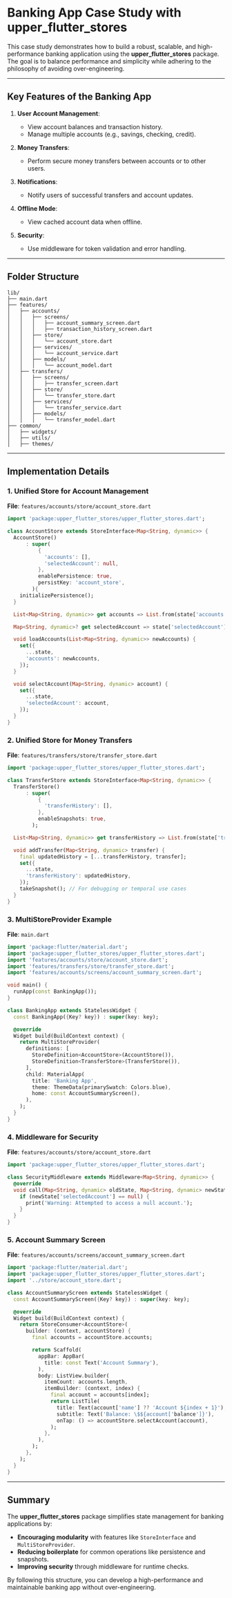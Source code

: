 # Banking App Case Study with **upper_flutter_stores**

This case study demonstrates how to build a robust, scalable, and high-performance banking application using the **upper_flutter_stores** package. The goal is to balance performance and simplicity while adhering to the philosophy of avoiding over-engineering.

---

## Key Features of the Banking App

1. **User Account Management**:
   - View account balances and transaction history.
   - Manage multiple accounts (e.g., savings, checking, credit).

2. **Money Transfers**:
   - Perform secure money transfers between accounts or to other users.

3. **Notifications**:
   - Notify users of successful transfers and account updates.

4. **Offline Mode**:
   - View cached account data when offline.

5. **Security**:
   - Use middleware for token validation and error handling.

---

## Folder Structure

```
lib/
├── main.dart
├── features/
│   ├── accounts/
│   │   ├── screens/
│   │   │   ├── account_summary_screen.dart
│   │   │   ├── transaction_history_screen.dart
│   │   ├── store/
│   │   │   └── account_store.dart
│   │   ├── services/
│   │   │   └── account_service.dart
│   │   ├── models/
│   │   │   └── account_model.dart
│   ├── transfers/
│   │   ├── screens/
│   │   │   ├── transfer_screen.dart
│   │   ├── store/
│   │   │   └── transfer_store.dart
│   │   ├── services/
│   │   │   └── transfer_service.dart
│   │   ├── models/
│   │   │   └── transfer_model.dart
├── common/
│   ├── widgets/
│   ├── utils/
│   ├── themes/
```

---

## Implementation Details

### 1. Unified Store for Account Management

**File**: `features/accounts/store/account_store.dart`

```dart
import 'package:upper_flutter_stores/upper_flutter_stores.dart';

class AccountStore extends StoreInterface<Map<String, dynamic>> {
  AccountStore()
      : super(
          {
            'accounts': [],
            'selectedAccount': null,
          },
          enablePersistence: true,
          persistKey: 'account_store',
        ){
    initializePersistence();
  }

  List<Map<String, dynamic>> get accounts => List.from(state['accounts'] ?? []);

  Map<String, dynamic>? get selectedAccount => state['selectedAccount'];

  void loadAccounts(List<Map<String, dynamic>> newAccounts) {
    set({
      ...state,
      'accounts': newAccounts,
    });
  }

  void selectAccount(Map<String, dynamic> account) {
    set({
      ...state,
      'selectedAccount': account,
    });
  }
}
```

### 2. Unified Store for Money Transfers

**File**: `features/transfers/store/transfer_store.dart`

```dart
import 'package:upper_flutter_stores/upper_flutter_stores.dart';

class TransferStore extends StoreInterface<Map<String, dynamic>> {
  TransferStore()
      : super(
          {
            'transferHistory': [],
          },
          enableSnapshots: true,
        );

  List<Map<String, dynamic>> get transferHistory => List.from(state['transferHistory'] ?? []);

  void addTransfer(Map<String, dynamic> transfer) {
    final updatedHistory = [...transferHistory, transfer];
    set({
      ...state,
      'transferHistory': updatedHistory,
    });
    takeSnapshot(); // For debugging or temporal use cases
  }
}
```

### 3. MultiStoreProvider Example

**File**: `main.dart`

```dart
import 'package:flutter/material.dart';
import 'package:upper_flutter_stores/upper_flutter_stores.dart';
import 'features/accounts/store/account_store.dart';
import 'features/transfers/store/transfer_store.dart';
import 'features/accounts/screens/account_summary_screen.dart';

void main() {
  runApp(const BankingApp());
}

class BankingApp extends StatelessWidget {
  const BankingApp({Key? key}) : super(key: key);

  @override
  Widget build(BuildContext context) {
    return MultiStoreProvider(
      definitions: [
        StoreDefinition<AccountStore>(AccountStore()),
        StoreDefinition<TransferStore>(TransferStore()),
      ],
      child: MaterialApp(
        title: 'Banking App',
        theme: ThemeData(primarySwatch: Colors.blue),
        home: const AccountSummaryScreen(),
      ),
    );
  }
}
```

### 4. Middleware for Security

**File**: `features/accounts/store/account_store.dart`

```dart
import 'package:upper_flutter_stores/upper_flutter_stores.dart';

class SecurityMiddleware extends Middleware<Map<String, dynamic>> {
  @override
  void call(Map<String, dynamic> oldState, Map<String, dynamic> newState) {
    if (newState['selectedAccount'] == null) {
      print('Warning: Attempted to access a null account.');
    }
  }
}
```

### 5. Account Summary Screen

**File**: `features/accounts/screens/account_summary_screen.dart`

```dart
import 'package:flutter/material.dart';
import 'package:upper_flutter_stores/upper_flutter_stores.dart';
import '../store/account_store.dart';

class AccountSummaryScreen extends StatelessWidget {
  const AccountSummaryScreen({Key? key}) : super(key: key);

  @override
  Widget build(BuildContext context) {
    return StoreConsumer<AccountStore>(
      builder: (context, accountStore) {
        final accounts = accountStore.accounts;

        return Scaffold(
          appBar: AppBar(
            title: const Text('Account Summary'),
          ),
          body: ListView.builder(
            itemCount: accounts.length,
            itemBuilder: (context, index) {
              final account = accounts[index];
              return ListTile(
                title: Text(account['name'] ?? 'Account ${index + 1}'),
                subtitle: Text('Balance: \$${account['balance']}'),
                onTap: () => accountStore.selectAccount(account),
              );
            },
          ),
        );
      },
    );
  }
}
```

---

## Summary

The **upper_flutter_stores** package simplifies state management for banking applications by:

- **Encouraging modularity** with features like `StoreInterface` and `MultiStoreProvider`.
- **Reducing boilerplate** for common operations like persistence and snapshots.
- **Improving security** through middleware for runtime checks.

By following this structure, you can develop a high-performance and maintainable banking app without over-engineering.
